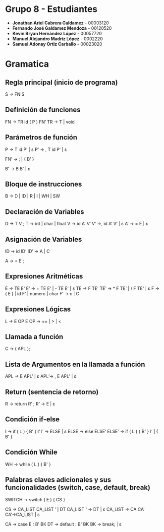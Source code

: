 
# Grupo 8 - Estudiantes

- **Jonathan Ariel Cabrera Galdamez** - 00003120
- **Fernando José Galdamez Mendoza** - 00120520
- **Kevin Bryan Hernández López** - 00057720
- **Manuel Alejandro Madriz López** - 0002220
- **Samuel Adonay Ortiz Carballo** - 00023020

# Gramatica 
## Regla principal (inicio de programa)
S → FN S

## Definición de funciones
FN   → TR id ( P ) FN’
TR  → T | void

## Parámetros de función
P  → T id P’ | ε
P’ → , T id P’ | ε

FN’ → ; | { B’ }

B’ → B B' | ε


## Bloque de instrucciones
B → D | ID | R | I | WH | SW 

## Declaración de Variables
D  → T V ; 
T  → int | char | float
V  → id A’ V′
V′ →, id A’ V′ | ε
A’ → = E | ε

## Asignación de Variables
ID → id ID’
ID’ → A | C 

A → = E ;


## Expresiones Aritméticas
E  → TE E'
E’ → + TE E' | - TE E' | ε
TE  → F TE'
TE’ → * F TE' | / F TE' | ε
F  → ( E ) | id F’ | numero | char 
F’ → ε | C

## Expresiones Lógicas
L  → E OP E
OP → == | > | <

## Llamada a función
C →  ( APL ); 

## Lista de Argumentos en la llamada a función
APL →  E APL’ | ε
APL’→  , E APL’ | ε

## Return (sentencia de retorno)
R → return R’ ; 
R’ → E | ε

## Condición if-else
I → if ( L ) { B' } I’
I’ →  ELSE | ε
ELSE → else ELSE’ 
ELSE’ → if ( L ) { B' } I’ | { B' } 

## Condición While
WH → while ( L ) { B' } 

## Palabras claves adicionales y sus funcionalidades (switch, case, default, break)
SWITCH → switch ( E ) { CS } 

CS → CA_LIST CA_LIST ’ | DT 
CA_LIST ‘ → DT | ε 
CA_LIST → CA CA’
CA’→CA_LIST | ε 	

CA → case E : B' BK 
DT → default : B' BK
BK → break; | ε 
